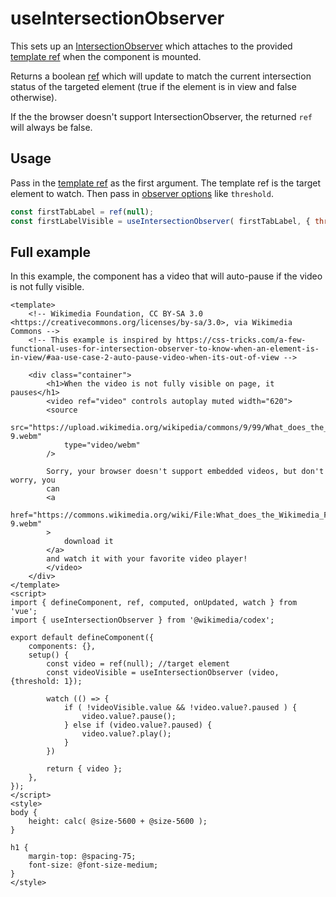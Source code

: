 # useIntersectionObserver

This sets up an
[IntersectionObserver](https://developer.mozilla.org/en-US/docs/Web/API/Intersection_Observer_API)
which attaches to the provided [template ref](https://vuejs.org/guide/essentials/template-refs.html)
when the component is mounted.

Returns a boolean [ref](https://vuejs.org/api/reactivity-core.html#ref) which will update to match
the current intersection status of the targeted element (true if the element is in view and false
otherwise).

If the the browser doesn't support IntersectionObserver, the returned `ref` will always be false.

## Usage

Pass in the [template ref](https://vuejs.org/guide/essentials/template-refs.html) as the first
argument. The template ref is the target element to watch.
Then pass in [observer options](https://developer.mozilla.org/en-US/docs/Web/API/Intersection_Observer_API#intersection_observer_options)
like `threshold`.

```js
const firstTabLabel = ref(null);
const firstLabelVisible = useIntersectionObserver( firstTabLabel, { threshold: 0.95 } );
```

## Full example

In this example, the component has a video that will auto-pause if the video is not fully visible.

```vue
<template>
	<!-- Wikimedia Foundation, CC BY-SA 3.0 <https://creativecommons.org/licenses/by-sa/3.0>, via Wikimedia Commons -->
	<!-- This example is inspired by https://css-tricks.com/a-few-functional-uses-for-intersection-observer-to-know-when-an-element-is-in-view/#aa-use-case-2-auto-pause-video-when-its-out-of-view -->

	<div class="container">
		<h1>When the video is not fully visible on page, it pauses</h1>
		<video ref="video" controls autoplay muted width="620">
		<source
			src="https://upload.wikimedia.org/wikipedia/commons/9/99/What_does_the_Wikimedia_Foundation_do_%E2%80%93_A_WIKI_MINUTE_16-9.webm"
			type="video/webm"
		/>

		Sorry, your browser doesn't support embedded videos, but don't worry, you
		can
		<a
			href="https://commons.wikimedia.org/wiki/File:What_does_the_Wikimedia_Foundation_do_%E2%80%93_A_WIKI_MINUTE_16-9.webm"
		>
			download it
		</a>
		and watch it with your favorite video player!
		</video>
	</div>
</template>
<script>
import { defineComponent, ref, computed, onUpdated, watch } from 'vue';
import { useIntersectionObserver } from '@wikimedia/codex';

export default defineComponent({
	components: {},
	setup() {
		const video = ref(null); //target element
		const videoVisible = useIntersectionObserver (video, {threshold: 1});

		watch (() => {
			if ( !videoVisible.value && !video.value?.paused ) {
				video.value?.pause();
			} else if (video.value?.paused) {
				video.value?.play();
			}
		})

		return { video };
	},
});
</script>
<style>
body {
	height: calc( @size-5600 + @size-5600 );
}

h1 {
	margin-top: @spacing-75;
	font-size: @font-size-medium;
}
</style>
```
